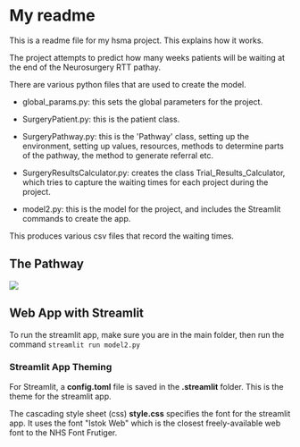 # My readme

This is a readme file for my hsma project. This explains how it works.

The project attempts to predict how many weeks patients will be waiting at
the end of the Neurosurgery RTT pathay.

There are various python files that are used to create the model.

- global_params.py: this sets the global parameters for the project.

- SurgeryPatient.py: this is the patient class.

- SurgeryPathway.py: this is the 'Pathway' class, setting up the environment,
setting up values, resources, methods to determine parts of the pathway,
the method to generate referral etc.

- SurgeryResultsCalculator.py: creates the class Trial_Results_Calculator, which
tries to capture the waiting times for each project during the project.

- model2.py: this is the model for the project, and includes the Streamlit
commands to create the app.

This produces various csv files that record the waiting times.

## The Pathway

![](pathway_diagram.jpg)

## Web App with Streamlit

To run the streamlit app, make sure you are in the main folder, then run the command `streamlit run model2.py`

### Streamlit App Theming

For Streamlit, a **config.toml** file is saved in the **.streamlit** folder. This is
the theme for the streamlit app.

The cascading style sheet (css) **style.css** specifies the font for the streamlit app.
It uses the font "Istok Web" which is the closest freely-available web font to the NHS Font Frutiger.
